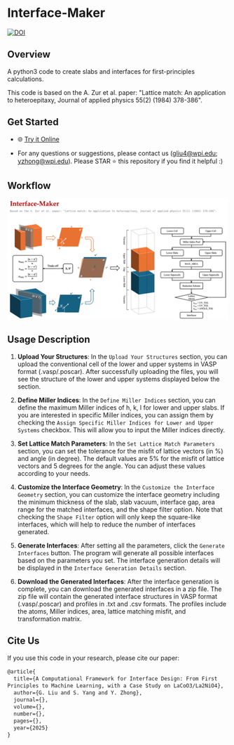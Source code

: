 # Interface-Maker

[![DOI](https://zenodo.org/badge/DOI/xxx.xxx/zenodo.1234567.svg)](https://doi.org/xxx.xxx/zenodo.1234567)

## Overview

A python3 code to create slabs and interfaces for first-principles calculations. 

This code is based on the A. Zur et al. paper: "Lattice match: An application to heteroepitaxy, Journal of applied physics 55(2) (1984) 378-386".

## Get Started

* 🌐 [Try it Online](https://interface-maker.streamlit.app/)

* For any questions or suggestions, please contact us (gliu4@wpi.edu; yzhong@wpi.edu). Please STAR  ⭐️ this repository if you find it helpful :)

## Workflow

![Workflow](res/image.png)

## Usage Description

1. **Upload Your Structures**: In the `Upload Your Structures` section, you can upload the conventional cell of the lower and upper systems in VASP format (.vasp/.poscar). After successfully uploading the files, you will see the structure of the lower and upper systems displayed below the section. 

2. **Define Miller Indices**: In the `Define Miller Indices` section, you can define the maximum Miller indices of h, k, l for lower and upper slabs. If you are interested in specific Miller indices, you can assign them by checking the `Assign Specific Miller Indices for Lower and Upper Systems` checkbox. This will allow you to input the Miller indices directly.

3. **Set Lattice Match Parameters**: In the `Set Lattice Match Parameters` section, you can set the tolerance for the misfit of lattice vectors (in %) and angle (in degree). The default values are 5% for the misfit of lattice vectors and 5 degrees for the angle. You can adjust these values according to your needs.

4. **Customize the Interface Geometry**: In the `Customize the Interface Geometry` section, you can customize the interface geometry including the minimum thickness of the slab, slab vacuum, interface gap, area range for the matched interfaces, and the shape filter option. Note that checking the `Shape Filter` option will only keep the square-like interfaces, which will help to reduce the number of interfaces generated.

5. **Generate Interfaces**: After setting all the parameters, click the `Generate Interfaces` button. The program will generate all possible interfaces based on the parameters you set. The interface generation details will be displayed in the `Interface Generation Details` section.

6. **Download the Generated Interfaces**: After the interface generation is complete, you can download the generated interfaces in a zip file. The zip file will contain the generated interface structures in VASP format (.vasp/.poscar) and profiles in .txt and .csv formats. The profiles include the atoms, Miller indices, area, lattice matching misfit, and transformation matrix.

## Cite Us
If you use this code in your research, please cite our paper:

```
@article{
  title={A Computational Framework for Interface Design: From First Principles to Machine Learning, with a Case Study on LaCoO3/La2NiO4},
  author={G. Liu and S. Yang and Y. Zhong},
  journal={},
  volume={},
  number={},
  pages={},
  year={2025}
}
```
